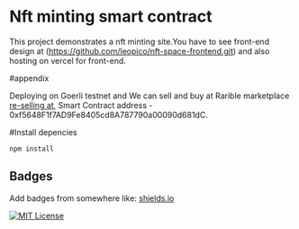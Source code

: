 # Nft minting smart contract

This project demonstrates a nft minting site.You have to see front-end design at (https://github.com/leopico/nft-space-frontend.git) and also hosting on vercel for front-end.

#appendix

Deploying on Goerli testnet and We can sell and buy at Rarible marketplace [re-selling at](https://testnet.rarible.com/dragonfire_nft), Smart Contract address - 0xf5648F1f7AD9Fe8405cd8A787790a00090d681dC.

#Install depencies

```shell
npm install
```

## Badges

Add badges from somewhere like: [shields.io](https://shields.io/)

[![MIT License](https://img.shields.io/badge/License-MIT-green.svg)](https://choosealicense.com/licenses/mit/)
